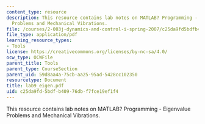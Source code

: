 ```yaml
---
content_type: resource
description: This resource contains lab notes on MATLAB? Programming - Eigenvalue
  Problems and Mechanical Vibrations.
file: /courses/2-003j-dynamics-and-control-i-spring-2007/c25da9fd5bdfb40976dbf7fce19ef1f4_lab9_eigen.pdf
file_type: application/pdf
learning_resource_types:
- Tools
license: https://creativecommons.org/licenses/by-nc-sa/4.0/
ocw_type: OCWFile
parent_title: Tools
parent_type: CourseSection
parent_uid: 59d8aa4a-75cb-aa25-95ad-5428cc102350
resourcetype: Document
title: lab9_eigen.pdf
uid: c25da9fd-5bdf-b409-76db-f7fce19ef1f4
---
```

This resource contains lab notes on MATLAB? Programming - Eigenvalue Problems and Mechanical Vibrations.